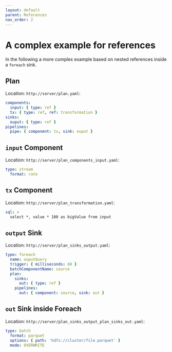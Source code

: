 ```yaml
---
layout: default
parent: References
nav_order: 2
---
```


# A complex example for references

In the following a more complex example based on nested references inside a `foreach` sink.

## Plan

Location: `http://server/plan.yaml`:

```yaml
components:
  input: { type: ref }
  tx: { type: ref, ref: transformation }
sinks: 
  ouput: { type: ref }
pipelines:
  pipe: { component: tx, sink: ouput }
```

## `input` Component

Location: `http://server/plan_components_input.yaml`:

```yaml
type: stream
  format: rate
```

## `tx` Component

Location: `http://server/plan_transformation.yaml`:

```yaml
sql: >
  select *, value * 100 as bigValue from input
```

## `output` Sink

Location: `http://server/plan_sinks_output.yaml`:

```yaml
type: foreach
  name: ouputQuery
  trigger: { milliseconds: 60 }
  batchComponentName: source
  plan:
    sinks:
      out: { type: ref }
    pipelines:
      out: { component: source, sink: out }
```

## `out` Sink inside Foreach

Location: `http://server/plan_sinks_output_plan_sinks_out.yaml`:

```yaml
type: batch
  format: parquet
  options: { path: 'hdfs://cluster/file.parquet' }
  mode: OVERWRITE
```
